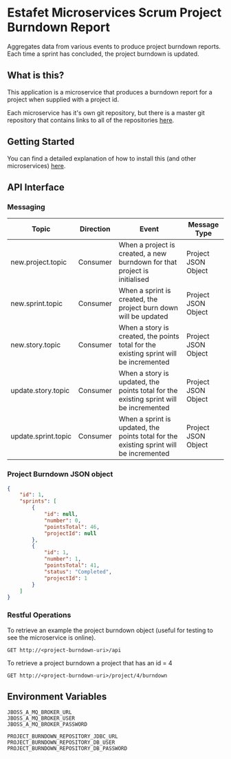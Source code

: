 # Estafet Microservices Scrum Project Burndown Report
Aggregates data from various events to produce project burndown reports. Each time a sprint has concluded, the project burndown is updated.
## What is this?
This application is a microservice that produces a burndown report for a project when supplied with a project id.

Each microservice has it's own git repository, but there is a master git repository that contains links to all of the repositories [here](https://github.com/Estafet-LTD/estafet-microservices-scrum).
## Getting Started
You can find a detailed explanation of how to install this (and other microservices) [here](https://github.com/Estafet-LTD/estafet-microservices-scrum#getting-started).
## API Interface

### Messaging

|Topic               |Direction |Event                                                                                 |Message Type       |
|--------------------|----------|--------------------------------------------------------------------------------------|-------------------|
|new.project.topic   |Consumer  |When a project is created, a new burndown for that project is initialised             |Project JSON Object|
|new.sprint.topic    |Consumer  |When a sprint is created, the project burn down will be updated                       |Project JSON Object|
|new.story.topic     |Consumer  |When a story is created, the points total for the existing sprint will be incremented |Project JSON Object|
|update.story.topic  |Consumer  |When a story is updated, the points total for the existing sprint will be incremented |Project JSON Object|
|update.sprint.topic |Consumer  |When a sprint is updated, the points total for the existing sprint will be incremented|Project JSON Object|

### Project Burndown JSON object

```json
{
    "id": 1,
    "sprints": [
        {
            "id": null,
            "number": 0,
            "pointsTotal": 46,
            "projectId": null
        },
        {
            "id": 1,
            "number": 1,
            "pointsTotal": 41,
            "status": "Completed",
            "projectId": 1
        }
    ]
}
```

### Restful Operations

To retrieve an example the project burndown object (useful for testing to see the microservice is online).

```
GET http://<project-burndown-uri>/api
```

To retrieve a project burndown a project that has an id = 4

```
GET http://<project-burndown-uri>/project/4/burndown
```

## Environment Variables
```
JBOSS_A_MQ_BROKER_URL
JBOSS_A_MQ_BROKER_USER
JBOSS_A_MQ_BROKER_PASSWORD

PROJECT_BURNDOWN_REPOSITORY_JDBC_URL
PROJECT_BURNDOWN_REPOSITORY_DB_USER
PROJECT_BURNDOWN_REPOSITORY_DB_PASSWORD
```

